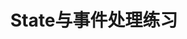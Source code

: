 ---
day: 27
title: "State与事件处理练习"
description: "通过实战练习掌握React State管理、事件系统和受控组件的使用"
difficulty: "intermediate"
estimatedTime: 180
requirements:
  - "购物车组件"
  - "多步骤表单向导"
  - "实时搜索组件"
hints:
  - "使用对象存储购物车数据，以商品ID为键"
  - "计算属性使用useMemo优化性能"
  - "考虑使用reduce计算总价"
  - "处理边界情况（如数量为0时自动删除）"
  - "三个步骤：个人信息（姓名、生日、性别）、联系方式（邮箱、电话、地址）、账户设置（用户名、密码、偏好设置）"
  - "步骤进度指示器"
  - "前进/后退导航"
  - "每步实时验证"
  - "步骤间数据保持"
  - "最终提交前的数据预览"
  - "支持直接跳转到已完成的步骤"
  - "未保存退出时警告"
  - "使用单一状态存储所有表单数据"
  - "将验证逻辑抽取为独立函数"
  - "考虑使用useReducer管理复杂状态"
  - "使用受控组件确保数据同步"
  - "输入防抖（延迟300ms）"
  - "搜索历史记录（最近10条）"
  - "热门搜索推荐"
  - "搜索结果高亮匹配文本"
  - "键盘导航（上下箭头选择，Enter确认）"
  - "加载状态显示"
  - "空结果友好提示"
  - "清除历史记录功能"
  - "支持ESC键关闭搜索结果"
  - "使用useEffect处理防抖逻辑"
  - "考虑使用useRef存储定时器"
  - "键盘事件处理注意preventDefault"
  - "使用正则表达式实现高亮功能"
---